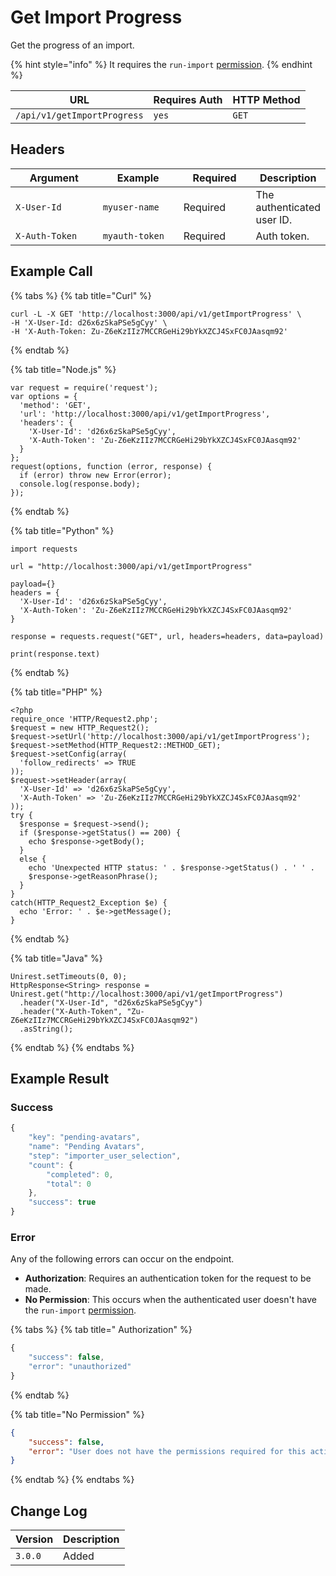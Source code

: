 # Get Import Progress

Get the progress of an import.

{% hint style="info" %}
It requires the `run-import` [permission](https://docs.rocket.chat/use-rocket.chat/workspace-administration/permissions).
{% endhint %}

| URL                         | Requires Auth | HTTP Method |
| --------------------------- | ------------- | ----------- |
| `/api/v1/getImportProgress` | `yes`         | `GET`       |

## Headers

<table><thead><tr><th width="179">Argument</th><th width="169">Example</th><th width="136">Required</th><th>Description</th></tr></thead><tbody><tr><td><code>X-User-Id</code></td><td><code>myuser-name</code></td><td>Required</td><td>The authenticated  user ID.</td></tr><tr><td><code>X-Auth-Token</code></td><td><code>myauth-token</code></td><td>Required</td><td>Auth token.</td></tr></tbody></table>

## Example Call

{% tabs %}
{% tab title="Curl" %}
```
curl -L -X GET 'http://localhost:3000/api/v1/getImportProgress' \
-H 'X-User-Id: d26x6zSkaPSe5gCyy' \
-H 'X-Auth-Token: Zu-Z6eKzIIz7MCCRGeHi29bYkXZCJ4SxFC0JAasqm92'
```
{% endtab %}

{% tab title="Node.js" %}
```
var request = require('request');
var options = {
  'method': 'GET',
  'url': 'http://localhost:3000/api/v1/getImportProgress',
  'headers': {
    'X-User-Id': 'd26x6zSkaPSe5gCyy',
    'X-Auth-Token': 'Zu-Z6eKzIIz7MCCRGeHi29bYkXZCJ4SxFC0JAasqm92'
  }
};
request(options, function (error, response) {
  if (error) throw new Error(error);
  console.log(response.body);
});
```
{% endtab %}

{% tab title="Python" %}
```
import requests

url = "http://localhost:3000/api/v1/getImportProgress"

payload={}
headers = {
  'X-User-Id': 'd26x6zSkaPSe5gCyy',
  'X-Auth-Token': 'Zu-Z6eKzIIz7MCCRGeHi29bYkXZCJ4SxFC0JAasqm92'
}

response = requests.request("GET", url, headers=headers, data=payload)

print(response.text)
```
{% endtab %}

{% tab title="PHP" %}
```
<?php
require_once 'HTTP/Request2.php';
$request = new HTTP_Request2();
$request->setUrl('http://localhost:3000/api/v1/getImportProgress');
$request->setMethod(HTTP_Request2::METHOD_GET);
$request->setConfig(array(
  'follow_redirects' => TRUE
));
$request->setHeader(array(
  'X-User-Id' => 'd26x6zSkaPSe5gCyy',
  'X-Auth-Token' => 'Zu-Z6eKzIIz7MCCRGeHi29bYkXZCJ4SxFC0JAasqm92'
));
try {
  $response = $request->send();
  if ($response->getStatus() == 200) {
    echo $response->getBody();
  }
  else {
    echo 'Unexpected HTTP status: ' . $response->getStatus() . ' ' .
    $response->getReasonPhrase();
  }
}
catch(HTTP_Request2_Exception $e) {
  echo 'Error: ' . $e->getMessage();
}
```
{% endtab %}

{% tab title="Java" %}
```
Unirest.setTimeouts(0, 0);
HttpResponse<String> response = Unirest.get("http://localhost:3000/api/v1/getImportProgress")
  .header("X-User-Id", "d26x6zSkaPSe5gCyy")
  .header("X-Auth-Token", "Zu-Z6eKzIIz7MCCRGeHi29bYkXZCJ4SxFC0JAasqm92")
  .asString();
```
{% endtab %}
{% endtabs %}

## Example Result

### Success

```javascript
{
    "key": "pending-avatars",
    "name": "Pending Avatars",
    "step": "importer_user_selection",
    "count": {
        "completed": 0,
        "total": 0
    },
    "success": true
}
```

### Error

Any of the following errors can occur on the endpoint.

* **Authorization**: Requires an authentication token for the request to be made.
* **No Permission**: This occurs when the authenticated user doesn't have the  `run-import` [permission](https://docs.rocket.chat/use-rocket.chat/workspace-administration/permissions).

{% tabs %}
{% tab title=" Authorization" %}
```javascript
{
    "success": false,
    "error": "unauthorized"
}
```
{% endtab %}

{% tab title="No Permission" %}
```json
{
    "success": false,
    "error": "User does not have the permissions required for this action [error-unauthorized]"
}
```
{% endtab %}
{% endtabs %}

## Change Log

| Version | Description |
| ------- | ----------- |
| `3.0.0` | Added       |
